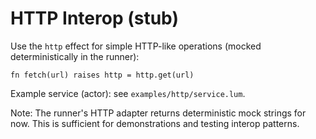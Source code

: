 # HTTP Interop (stub)

Use the `http` effect for simple HTTP-like operations (mocked deterministically in the runner):

```
fn fetch(url) raises http = http.get(url)
```

Example service (actor): see `examples/http/service.lum`.

Note: The runner's HTTP adapter returns deterministic mock strings for now. This is sufficient for demonstrations and testing interop patterns.